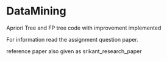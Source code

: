 # DataMining
Apriori Tree and FP tree code with improvement implemented

For information read the assignment question paper.

reference paper also given as srikant_research_paper
